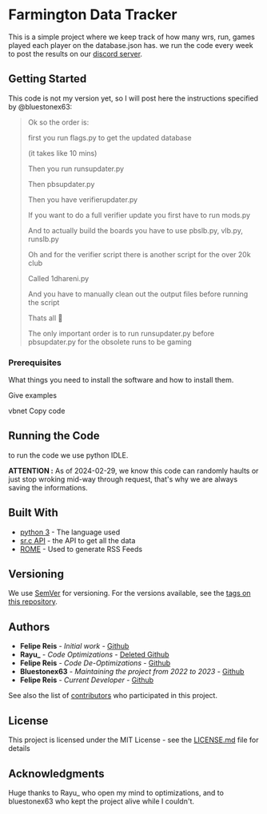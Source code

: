 # Farmington Data Tracker

This is a simple project where we keep track of how many wrs, run, games played each player on the database.json has. we run the code every week to post the results on our [discord server](https://discord.gg/dCB96RJDAH). 

## Getting Started

This code is not my version yet, so I will post here the instructions specified by @bluestonex63:


> Ok so the order is:
>
> first you run flags.py to get the updated database
>
> (it takes like 10 mins)
>
> Then you run runsupdater.py
>
> Then pbsupdater.py
>
> Then you have verifierupdater.py
>
> If you want to do a full verifier update you first have to run mods.py
>
> And to actually build the boards you have to use pbslb.py, vlb.py, runslb.py
>
> Oh and for the verifier script there is another script for the over 20k club
>
> Called 1dhareni.py
>
> And you have to manually clean out the output files before running the script
>
> Thats all 🤣
>
> The only important order is to run runsupdater.py before pbsupdater.py for the obsolete runs to be gaming

### Prerequisites

What things you need to install the software and how to install them.

Give examples

vbnet
Copy code

## Running the Code

to run the code we use python IDLE.

**ATTENTION :** As of 2024-02-29, we know this code can randomly haults or just stop wroking mid-way through request, that's why we are always saving the informations.

## Built With

* [python 3](https://www.python.org/) - The language used
* [sr.c API](https://github.com/speedruncomorg/api/tree/master) - the API to get all the data
* [ROME](https://rometools.github.io/rome/) - Used to generate RSS Feeds

## Versioning

We use [SemVer](http://semver.org/) for versioning. For the versions available, see the [tags on this repository](https://github.com/your/project/tags).

## Authors

* **Felipe Reis** - *Initial work* - [Github](https://github.com/FelipeReis11011)
* **Rayu_** - *Code Optimizations* - [Deleted Github](https://github.com/Rayu1)
* **Felipe Reis** - *Code De-Optimizations* - [Github](https://github.com/FelipeReis11011)
* **Bluestonex63** - *Maintaining the project from 2022 to 2023* - [Github](https://github.com/Bluestonex63)
* **Felipe Reis** - *Current Developer* - [Github](https://github.com/FelipeReis11011)

See also the list of [contributors](https://github.com/FelipeReis11011/farmington-tracker/contributors) who participated in this project.

## License

This project is licensed under the MIT License - see the [LICENSE.md](https://www.mit.edu/~amini/LICENSE.md) file for details

## Acknowledgments

Huge thanks to Rayu_ who open my mind to optimizations, and to bluestonex63 who kept the project alive while I couldn't.